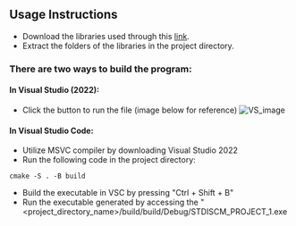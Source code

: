 ## Usage Instructions
- Download the libraries used through this [link](https://drive.google.com/file/d/1WYh7ZnrMbhtwgByEr5ZQEsxh3n9TsQEk/view?usp=drive_link).
- Extract the folders of the libraries in the project directory.

### There are two ways to build the program:
#### In Visual Studio (2022):
- Click the button to run the file (image below for reference)
![VS_image](https://github.com/Anton1017/STDISCM_Project_1/assets/104416742/e618af2b-f86f-4b6b-a0cf-7e7babf9d25d)

#### In Visual Studio Code:
- Utilize MSVC compiler by downloading Visual Studio 2022
- Run the following code in the project directory:
```
cmake -S . -B build
```
- Build the executable in VSC by pressing "Ctrl + Shift + B"
- Run the executable generated by accessing the "<project_directory_name>/build/build/Debug/STDISCM_PROJECT_1.exe
